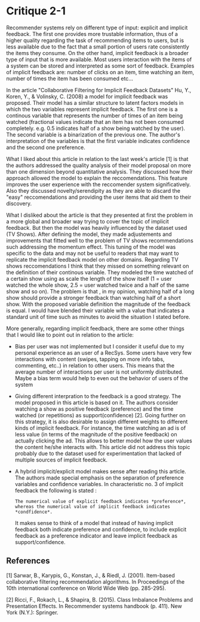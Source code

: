 # Critique 2-1

Recommender systems rely on different type of input: explicit and implicit feedback. The first one provides more trustable information, thus of a higher quality regarding the task of recommending items to users, but is less available due to the fact that a small portion of users rate consistently the items they consume. On the other hand, implicit feedback is a broader type of input that is more available. Most users interaction with the items of a system can be stored and interpreted as some sort of feedback. Examples of implicit feedback are: number of clicks on an item, time watching an item, number of times the item has been consumed etc...

In the article "Collaborative Filtering for Implicit Feedback Datasets" Hu, Y., Koren, Y., & Volinsky, C. (2008) a model for implicit feedback was proposed. Their model has a similar structure to latent factors models in which the two variables represent implicit feedback. The first one is a continous variable that represents the number of times of an item being watched (fractional values indicate that an item has not been consumed completely. e.g. 0.5 indicates half of a show being watched by the user). The second variable is a binarization of the previous one. The author's interpretation of the variables is that the first variable indicates confidence and the second one preference.

What I liked about this article in relation to the last week's article [1] is that the authors addressed the quality analysis of their model proposal on more than one dimension beyond quantitative analysis. They discussed how their approach allowed the model to explain the reccomendations. This feature improves the user experience with the reccomender system significatively. Also they discussed novelty/serendipity as they are able to discard the "easy" reccomendations and providing the user items that aid them to their discovery.

What I disliked about the article is that they presented at first the problem in a more global and broader way trying to cover the topic of implicit feedback. But then the model was heavily influenced by the dataset used (TV Shows). After defining the model, they made adjustements and improvements that fitted well to the problem of TV shows recommendations such addressing the momentum effect. This tuning of the model was specific to the data and may not be useful to readers that may want to replicate the implicit feedback model on other domains.
Regarding TV shows reccomendations I think that they missed on something relevant on the definition of their continous variable. They modeled the time watched of a certain show using as scale the length of the show itself (1 = user watched the whole show, 2.5 = user watched twice and a half of the same show and so on). The problem is that , in my opinion, watching half of a long show should provide a stronger feedback than watching half of a short show. With the proposed variable definition the magnitude of the feedback is equal. I would have blended their variable with a value that indicates a standard unit of time such as minutes to avoid the situation I stated before.

More generally, regarding implicit feedback, there are some other things that I would like to point out in relation to the article:

- Bias per user was not implemented but I consider it useful due to my personal experience as an user of a RecSys. Some users have very few interactions with content (swipes, tapping on more info tabs, commenting, etc..) in relation to other users. This means that the average number of interactions per user is not uniformly distributed. Maybe a bias term would help to even out the behavior of users of the system
  
- Giving different interpration to the feedback is a good strategy. The model proposed in this article is based on it. The authors consider watching a show as positive feedback (preference) and the time watched (or repetitions) as support(confidence) [2]. Going further on this strategy, it is also desirable to assign different weights to different kinds of implicit feedback. For instance, the time watching an ad is of less value (in terms of the magnitude of the positive feedback) on actually clicking the ad. This allows to better model how the user values the content he/she interacts with. This article did not address this topic probably due to the dataset used for experimentation that lacked of multiple sources of implicit feedback.

- A hybrid implicit/explicit model makes sense after reading this article. The authors made special emphasis on the separation of preference variables and confidence variables. In characteristic no. 3 of implicit feedback the following is stated :

      The numerical value of explicit feedback indicates *preference*, whereas the numerical value of implicit feedback indicates *condfidence*.
  
  It makes sense to think of a model that instead of having implicit feedback both indicate preference and confidence, to include explicit feedback as a preference indicator and leave implicit feedback as support/confidence.

## References

[1] Sarwar, B., Karypis, G., Konstan, J., & Riedl, J. (2001). Item-based collaborative filtering recommendation algorithms. In Proceedings of the 10th international conference on World Wide Web (pp. 285-295).

[2] Ricci, F., Rokach, L., & Shapira, B. (2015). Class Imbalance Problems and Presentation Effects. In Recommender systems handbook (p. 411). New York (N.Y.): Springer.